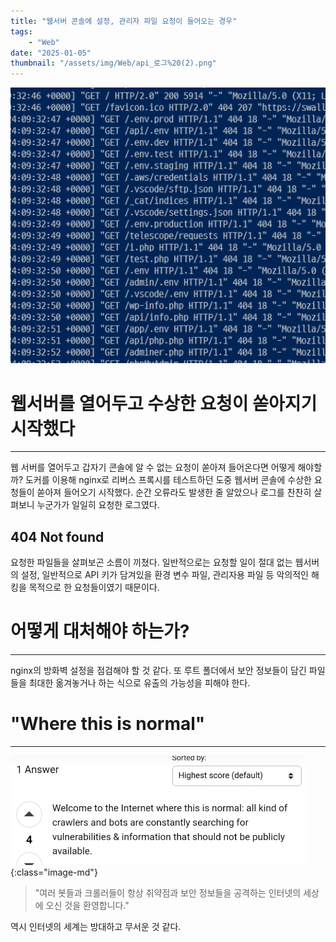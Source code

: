 ```yaml
---
title: "웹서버 콘솔에 설정, 관리자 파일 요청이 들어오는 경우"
tags:
    - "Web"
date: "2025-01-05"
thumbnail: "/assets/img/Web/api_로그%20(2).png"
---
```


![](/assets/img/Web/api_로그%20(2).png)

# 웹서버를 열어두고 수상한 요청이 쏟아지기 시작했다
---
웹 서버를 열어두고 갑자기 콘솔에 알 수 없는 요청이 쏟아져 들어온다면 어떻게 해야할까? 도커를 이용해 nginx로 리버스 프록시를 테스트하던 도중 웹서버 콘솔에 수상한 요청들이 쏟아져 들어오기 시작했다. 순간 오류라도 발생한 줄 알았으나 로그를 찬찬히 살펴보니 누군가가 일일히 요청한 로그였다.

## 404 Not found
요청한 파일들을 살펴보곤 소름이 끼쳤다. 일반적으로는 요청할 일이 절대 없는 웹서버의 설정, 일반적으로 API 키가 담겨있을 환경 변수 파일, 관리자용 파일 등 악의적인 해킹을 목적으로 한 요청들이였기 때문이다. 

# 어떻게 대처해야 하는가?
---
nginx의 방화벽 설정을 점검해야 할 것 같다. 또 루트 폴더에서 보안 정보들이 담긴 파일들을 최대한 옮겨놓거나 하는 식으로 유출의 가능성을 피해야 한다.

# "Where this is normal"
---

![](/assets/img/Web/api_로그%20(3).png){:class="image-md"}

> "여러 봇들과 크롤러들이 항상 취약점과 보안 정보들을 공격하는 인터넷의 세상에 오신 것을 환영합니다."

역시 인터넷의 세계는 방대하고 무서운 것 같다.
